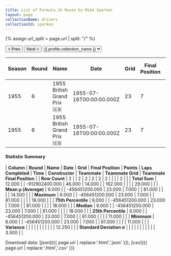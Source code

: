 ```yaml
---
title: List of Formula 1® Races by Mike Sparken
layout: page
collectionName: drivers
collectionId: sparken
---
```


{% assign url_split = page.url | split: "/" %}
<div id="collection-navigation">
<button onclick="selector.options[selector.selectedIndex-1].value && (window.location = selector.options[selector.selectedIndex-1].value);">&lt; Prev</button>
<button onclick="selector.options[selector.selectedIndex+1].value && (window.location = selector.options[selector.selectedIndex+1].value);">Next &gt;</button>
<select id="selector" onchange="this.options[this.selectedIndex].value && (window.location = this.options[this.selectedIndex].value);">
  {% for collectionId in site.data[page.collectionName].refs %}
    {% if collectionId == page.collectionId %}
      {% assign selected = "selected" %}
    {% else %}
      {% assign selected = "" %}
    {% endif %}
    {% assign profile = site.data[page.collectionName][collectionId].profile %}
    <option value="/f1/{{ page.collectionName }}/{{ collectionId }}/{{ url_split[4] }}" {{ selected }}>{{ profile.collection_name }}</option>
  {% endfor %}
</select>
</div>

| Season | Round | Name | Date | Grid | Final Position | Points | Laps Completed | Time | Constructor | Teammate | Teammate Grid | Teammate Final Position |
|--|--|--|--|--|--|--|--|--|--|--|--|--|
| 1955 | 6 | 1955 British Grand Prix 🇬🇧 | 1955-07-16T00:00:00.000Z | 23 | 7 | 0.0 | 81 |   | Gordini 🇫🇷 | [Hernando da Silva Ramos 🇧🇷](/f1/drivers/ramos) | 18 | R |
| 1955 | 6 | 1955 British Grand Prix 🇬🇧 | 1955-07-16T00:00:00.000Z | 23 | 7 | 0.0 | 81 |   | Gordini 🇫🇷 | [Robert Manzon 🇫🇷](/f1/drivers/manzon) | 11 | R |

#### Statistic Summary

| **Column** | **Round** | **Name** | **Date** | **Grid** | **Final Position** | **Points** | **Laps Completed** | **Time** | **Constructor** | **Teammate** | **Teammate Grid** | **Teammate Final Position** |
| **Row Count** | 2 |  | 2 | 2 | 2 | 2 | 2 |  |  |  | 2 |  |
| **Total Sum** | 12.000 |  | -912902400.000 | 46.000 | 14.000 |  | 162.000 |  |  |  | 29.000 |  |
| **Mean μ (Average)** | 6.000 |  | -456451200.000 | 23.000 | 7.000 |  | 81.000 |  |  |  | 14.500 |  |
| **Maximum** | 6.000 |  | -456451200.000 | 23.000 | 7.000 |  | 81.000 |  |  |  | 18.000 |  |
| **75th Percentile** | 6.000 |  | -456451200.000 | 23.000 | 7.000 |  | 81.000 |  |  |  | 18.000 |  |
| **Median** | 6.000 |  | -456451200.000 | 23.000 | 7.000 |  | 81.000 |  |  |  | 18.000 |  |
| **25th Percentile** | 6.000 |  | -456451200.000 | 23.000 | 7.000 |  | 81.000 |  |  |  | 11.000 |  |
| **Minimum** | 6.000 |  | -456451200.000 | 23.000 | 7.000 |  | 81.000 |  |  |  | 11.000 |  |
| **Variance** |  |  |  |  |  |  |  |  |  |  | 12.250 |  |
| **Standard Deviation σ** |  |  |  |  |  |  |  |  |  |  | 3.500 |  |

Download data: [json]({{ page.url | replace:'.html','.json' }}), [csv]({{ page.url | replace:'.html','.csv' }})

